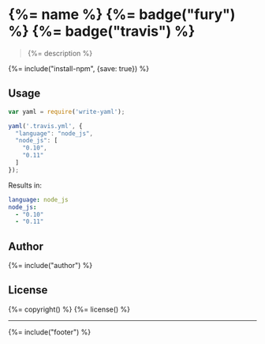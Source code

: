 # {%= name %} {%= badge("fury") %} {%= badge("travis") %}

> {%= description %}

{%= include("install-npm", {save: true}) %}

## Usage

```js
var yaml = require('write-yaml');

yaml('.travis.yml', {
  "language": "node_js",
  "node_js": [
    "0.10",
    "0.11"
  ]
});
```

Results in:

```yaml
language: node_js
node_js:
  - "0.10"
  - "0.11"
```

## Author
{%= include("author") %}

## License
{%= copyright() %}
{%= license() %}

***

{%= include("footer") %}